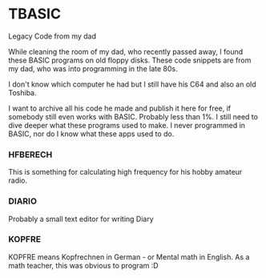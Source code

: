 # TBASIC
Legacy Code from my dad

While cleaning the room of my dad, who recently passed away, I found these BASIC programs on old floppy disks.
These code snippets are from my dad, who was into programming in the late 80s.

I don't know which computer he had but I still have his C64 and also an old Toshiba.

I want to archive all his code he made and publish it here for free, if somebody still even works with BASIC. Probably less than 1%.
I still need to dive deeper what these programs used to make. I never programmed in BASIC, nor do I know what these apps used to do.

### HFBERECH 
This is something for calculating high frequency for his hobby amateur radio.

### DIARIO 
Probably a small text editor for writing Diary

### KOPFRE 
KOPFRE means Kopfrechnen in German - or Mental math in English. As a math teacher, this was obvious to program :D
